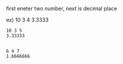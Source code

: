 first eneter two number, next is decimal place


ex)  10 3 4
    3.3333


    10 3 5
    3.33333


    6 4 7
    1.6666666
